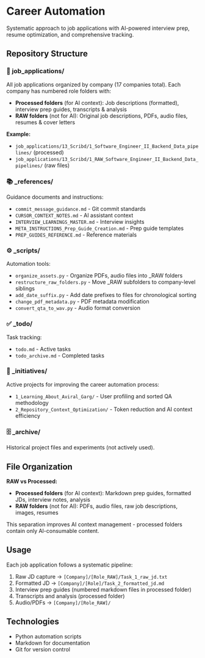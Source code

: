 # Career Automation

Systematic approach to job applications with AI-powered interview prep, resume optimization, and comprehensive tracking.

## Repository Structure

### 📁 job_applications/
All job applications organized by company (17 companies total). Each company has numbered role folders with:
- **Processed folders** (for AI context): Job descriptions (formatted), interview prep guides, transcripts & analysis
- **RAW folders** (not for AI): Original job descriptions, PDFs, audio files, resumes & cover letters

**Example:** 
- `job_applications/13_Scribd/1_Software_Engineer_II_Backend_Data_pipelines/` (processed)
- `job_applications/13_Scribd/1_RAW_Software_Engineer_II_Backend_Data_pipelines/` (raw files)

### 📚 _references/
Guidance documents and instructions:
- `commit_message_guidance.md` - Git commit standards
- `CURSOR_CONTEXT_NOTES.md` - AI assistant context
- `INTERVIEW_LEARNINGS_MASTER.md` - Interview insights
- `META_INSTRUCTIONS_Prep_Guide_Creation.md` - Prep guide templates
- `PREP_GUIDES_REFERENCE.md` - Reference materials

### ⚙️ _scripts/
Automation tools:
- `organize_assets.py` - Organize PDFs, audio files into _RAW folders
- `restructure_raw_folders.py` - Move _RAW subfolders to company-level siblings
- `add_date_suffix.py` - Add date prefixes to files for chronological sorting
- `change_pdf_metadata.py` - PDF metadata modification
- `convert_qta_to_wav.py` - Audio format conversion

### ✅ _todo/
Task tracking:
- `todo.md` - Active tasks
- `todo_archive.md` - Completed tasks

### 🎯 _initiatives/
Active projects for improving the career automation process:
- `1_Learning_About_Aviral_Garg/` - User profiling and sorted QA methodology
- `2_Repository_Context_Optimization/` - Token reduction and AI context efficiency

### 🗄️ _archive/
Historical project files and experiments (not actively used).

## File Organization

**RAW vs Processed:**
- **Processed folders** (for AI context): Markdown prep guides, formatted JDs, interview notes, analysis
- **RAW folders** (not for AI): PDFs, audio files, raw job descriptions, images, resumes

This separation improves AI context management - processed folders contain only AI-consumable content.

## Usage

Each job application follows a systematic pipeline:
1. Raw JD capture → `[Company]/[Role_RAW]/Task_1_raw_jd.txt`
2. Formatted JD → `[Company]/[Role]/Task_2_formatted_jd.md`
3. Interview prep guides (numbered markdown files in processed folder)
4. Transcripts and analysis (processed folder)
5. Audio/PDFs → `[Company]/[Role_RAW]/`

## Technologies

- Python automation scripts
- Markdown for documentation
- Git for version control

